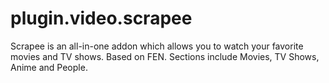 # plugin.video.scrapee
Scrapee is an all-in-one addon which allows you to watch your favorite movies and TV shows. Based on FEN. Sections include Movies, TV Shows, Anime and People.